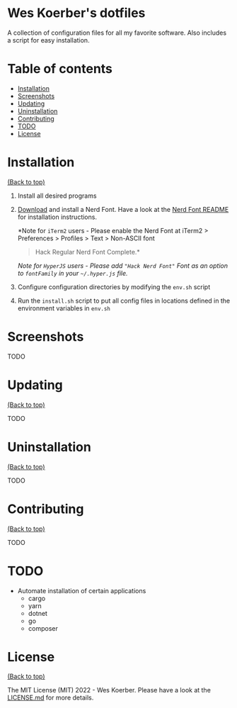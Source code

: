 # Wes Koerber's dotfiles

A collection of configuration files for all my favorite software. Also includes a script for easy installation.

# Table of contents

- [Installation](#installation)
- [Screenshots](#screenshots)
- [Updating](#updating)
- [Uninstallation](#uninstallation)
- [Contributing](#contributing)
- [TODO](#todo)
- [License](#license)

# Installation

[(Back to top)](#table-of-contents)

1. Install all desired programs
2. [Download](https://www.nerdfonts.com/font-downloads) and install a Nerd Font. Have a look at the
[Nerd Font README](https://github.com/ryanoasis/nerd-fonts/blob/master/readme.md) for installation instructions.

    *Note for `iTerm2` users - Please enable the Nerd Font at iTerm2 > Preferences > Profiles > Text > Non-ASCII font
    > Hack Regular Nerd Font Complete.*

    *Note for `HyperJS` users - Please add `"Hack Nerd Font"` Font as an option to `fontFamily` in your `~/.hyper.js`
    file.*

3. Configure configuration directories by modifying the `env.sh` script

4. Run the `install.sh` script to put all config files in locations defined in the environment variables in `env.sh`

# Screenshots

TODO

# Updating

[(Back to top)](#table-of-contents)

TODO

# Uninstallation

[(Back to top)](#table-of-contents)

TODO

# Contributing

[(Back to top)](#table-of-contents)

TODO

# TODO

- Automate installation of certain applications
    - cargo
    - yarn
    - dotnet
    - go
    - composer

# License

[(Back to top)](#table-of-contents)

The MIT License (MIT) 2022 - Wes Koerber. Please have a look at the [LICENSE.md](LICENSE.md) for more details.

